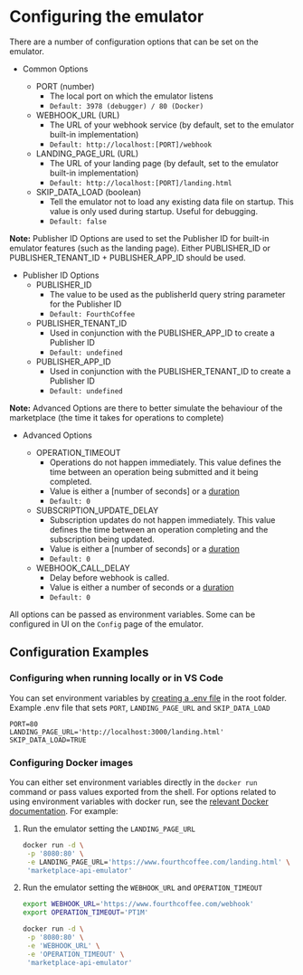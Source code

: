 # Configuring the emulator

There are a number of configuration options that can be set on the emulator.

- Common Options

  - PORT (number)
    - The local port on which the emulator listens
    - `Default: 3978 (debugger) / 80 (Docker)`
  - WEBHOOK_URL (URL)
    - The URL of your webhook service (by default, set to the emulator built-in implementation)
    - `Default: http://localhost:[PORT]/webhook`
  - LANDING_PAGE_URL (URL)
    - The URL of your landing page (by default, set to the emulator built-in implementation)
    - `Default: http://localhost:[PORT]/landing.html`
  - SKIP_DATA_LOAD (boolean)
    - Tell the emulator not to load any existing data file on startup. This value is only used during startup. Useful for debugging.
    - `Default: false`

**Note:** Publisher ID Options are used to set the Publisher ID for built-in emulator features (such as the landing page). Either PUBLISHER_ID or PUBLISHER_TENANT_ID + PUBLISHER_APP_ID should be used.

- Publisher ID Options
  - PUBLISHER_ID
    - The value to be used as the publisherId query string parameter for the Publisher ID
    - `Default: FourthCoffee`
  - PUBLISHER_TENANT_ID
    - Used in conjunction with the PUBLISHER_APP_ID to create a Publisher ID
    - `Default: undefined`
  - PUBLISHER_APP_ID
    - Used in conjunction with the PUBLISHER_TENANT_ID to create a Publisher ID
    - `Default: undefined`

**Note:** Advanced Options are there to better simulate the behaviour of the marketplace (the time it takes for operations to complete)

- Advanced Options

  - OPERATION_TIMEOUT
    - Operations do not happen immediately. This value defines the time between an operation being submitted and it being completed.
    - Value is either a [number of seconds] or a [duration](https://en.wikipedia.org/wiki/ISO_8601#Durations)
    - `Default: 0`
  - SUBSCRIPTION_UPDATE_DELAY
    - Subscription updates do not happen immediately. This value defines the time between an operation completing and the subscription being updated.
    - Value is either a [number of seconds] or a [duration](https://en.wikipedia.org/wiki/ISO_8601#Durations)
    - `Default: 0`
  - WEBHOOK_CALL_DELAY
    - Delay before webhook is called.
    - Value is either a number of seconds or a [duration](https://en.wikipedia.org/wiki/ISO_8601#Durations)
    - `Default: 0`

All options can be passed as environment variables. Some can be configured in UI on the `Config` page of the emulator.

## Configuration Examples

### Configuring when running locally or in VS Code

You can set environment variables by [creating a .env file](https://nodejs.dev/en/learn/how-to-read-environment-variables-from-nodejs/) in the root folder. Example .env file that sets `PORT`, `LANDING_PAGE_URL` and `SKIP_DATA_LOAD`

```text
PORT=80
LANDING_PAGE_URL='http://localhost:3000/landing.html'
SKIP_DATA_LOAD=TRUE
```

### Configuring Docker images

You can either set environment variables directly in the `docker run` command or pass values exported from the shell. For options related to using environment variables with docker run, see the [relevant Docker documentation](https://docs.docker.com/engine/reference/commandline/run/#-set-environment-variables--e---env---env-file). For example:

1. Run the emulator setting the `LANDING_PAGE_URL`

   ```bash
   docker run -d \
    -p '8080:80' \
    -e LANDING_PAGE_URL='https://www.fourthcoffee.com/landing.html' \
    'marketplace-api-emulator'
   ```

1. Run the emulator setting the `WEBHOOK_URL` and `OPERATION_TIMEOUT`

   ```bash  
   export WEBHOOK_URL='https://www.fourthcoffee.com/webhook'
   export OPERATION_TIMEOUT='PT1M'

   docker run -d \
    -p '8080:80' \
    -e 'WEBHOOK_URL' \
    -e 'OPERATION_TIMEOUT' \
    'marketplace-api-emulator'
   ```
